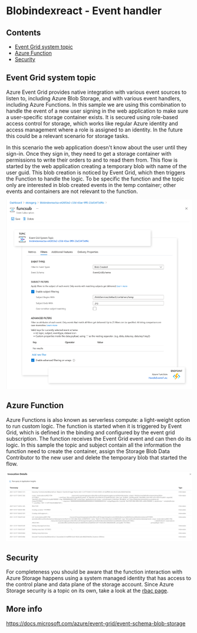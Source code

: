 # Blobindexreact - Event handler <!-- omit in toc -->

## Contents <!-- omit in toc -->
- [Event Grid system topic](#event-grid-system-topic)
- [Azure Function](#azure-function)
- [Security](#security)

## Event Grid system topic
Azure Event Grid provides native integration with various event sources to listen to, including Azure Blob Storage, and with various event handlers, including Azure Functions. In this sample we are using this combination to handle the event of a new user signing in the web application to make sure a user-specific storage container exists. It is secured using role-based access control for storage, which works like regular Azure identity and access management where a role is assigned to an identity. In the future this could be a relevant scenario for storage tasks.

In this scenario the web application doesn't know about the user until they sign-in. Once they sign in, they need to get a storage container with permissions to write their orders to and to read them from. This flow is started by the web application creating a temporary blob with name of the user guid. This blob creation is noticed by Event Grid, which then triggers the Function to handle the logic. To be specific the function and the topic only are interested in blob created events in the temp container; other events and containers are not relevant to the function. 

![Event topic](./eventhandler_subscription.png "Event topic")

## Azure Function
Azure Functions is also known as serverless compute: a light-weight option to run custom logic. The function is started when it is triggered by Event Grid, which is defined in the binding and configured by the event grid subscription. The function receives the Event Grid event and can then do its logic. In this sample the topic and subject contain all the information the function need to create the container, assign the Storage Blob Data Contributor to the new user and delete the temporary blob that started the flow. 

![Function log](./eventhandler_log.png "Function log")

## Security
For completeness you should be aware that the function interaction with Azure Storage happens using a system managed identity that has access to the control plane and data plane of the storage account. Since Azure Storage security is a topic on its own, take a look at the [rbac page](./rbac.md). 

## More info
https://docs.microsoft.com/azure/event-grid/event-schema-blob-storage
